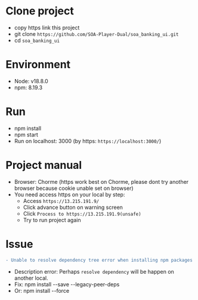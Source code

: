 # Clone project
 - copy https link this project
 - git clone `https://github.com/SOA-Player-Dual/soa_banking_ui.git`
 - cd `soa_banking_ui`

# Environment
 - Node: v18.8.0
 - npm: 8.19.3
 
# Run
 - npm install
 - npm start
 - Run on localhost: 3000 (by https: `https://localhost:3000/`)

# Project manual
 - Browser: Chorme (https work best on Chorme, please dont try another browser because cookie unable set on browser)
 - You need access https on your local by step:
   + Access `https://13.215.191.9/`
   + Click advance button on warning screen
   + Click `Process to https://13.215.191.9(unsafe)`
   + Try to run project again
   
# Issue
 ```diff
- Unable to resolve dependency tree error when installing npm packages
```
 - Description error: Perhaps `resolve dependency` will be happen on another local.
 - Fix: npm install --save --legacy-peer-deps 
 - Or: npm install --force
 
